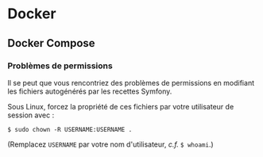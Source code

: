 # Docker

## Docker Compose

### Problèmes de permissions

Il se peut que vous rencontriez des problèmes de permissions en modifiant les fichiers autogénérés par les recettes Symfony.

Sous Linux, forcez la propriété de ces fichiers par votre utilisateur de session avec :

```
$ sudo chown -R USERNAME:USERNAME .
```

(Remplacez `USERNAME` par votre nom d'utilisateur, _c.f._ `$ whoami`.)
